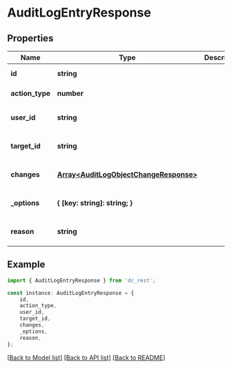 # AuditLogEntryResponse


## Properties

Name | Type | Description | Notes
------------ | ------------- | ------------- | -------------
**id** | **string** |  | [default to undefined]
**action_type** | **number** |  | [default to undefined]
**user_id** | **string** |  | [optional] [default to undefined]
**target_id** | **string** |  | [optional] [default to undefined]
**changes** | [**Array&lt;AuditLogObjectChangeResponse&gt;**](AuditLogObjectChangeResponse.md) |  | [optional] [default to undefined]
**_options** | **{ [key: string]: string; }** |  | [optional] [default to undefined]
**reason** | **string** |  | [optional] [default to undefined]

## Example

```typescript
import { AuditLogEntryResponse } from 'dc_rest';

const instance: AuditLogEntryResponse = {
    id,
    action_type,
    user_id,
    target_id,
    changes,
    _options,
    reason,
};
```

[[Back to Model list]](../README.md#documentation-for-models) [[Back to API list]](../README.md#documentation-for-api-endpoints) [[Back to README]](../README.md)
